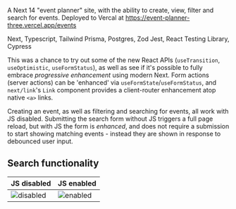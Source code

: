 A Next 14 "event planner" site, with the ability to create, view, filter and search for events. Deployed to Vercal at https://event-planner-three.vercel.app/events

Next, Typescript, Tailwind
Prisma, Postgres, Zod
Jest, React Testing Library, Cypress

This was a chance to try out some of the new React APIs (`useTransition`, `useOptimistic`, `useFormStatus`), as well as see if it's possible to fully embrace _progressive enhancement_ using modern Next. Form actions (server actions) can be 'enhanced' via `useFormState`/`useFormStatus`, and `next/link`'s `Link` component provides a client-router enhancement atop native `<a>` links.

Creating an event, as well as filtering and searching for events, all work with JS disabled. Submitting the search form without JS triggers a full page reload, but with JS the form is _enhanced_, and does not require a submission to start showing matching events - instead they are shown in response to debounced user input.


## Search functionality
|JS disabled|JS enabled|
|--|--|
|![disabled](https://github.com/BarneyLoosemore/event-planner/assets/40725451/7f60f00d-7002-4fa7-a6ac-d40cde1decb1)|![enabled](https://github.com/BarneyLoosemore/event-planner/assets/40725451/de060035-b627-4478-872b-59120298b724)|
